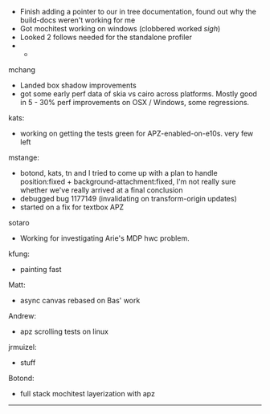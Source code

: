 * Finish adding a pointer to our in tree documentation, found out why the build-docs weren't working for me
* Got mochitest working on windows (clobbered worked *sigh*)
* Looked 2 follows needed for the standalone profiler
* * 


mchang
* Landed box shadow improvements
* got some early perf data of skia vs cairo across platforms. Mostly good in 5 - 30% perf improvements on OSX / Windows, some regressions.



kats:
* working on getting the tests green for APZ-enabled-on-e10s. very few left



mstange:
* botond, kats, tn and I tried to come up with a plan to handle position:fixed + background-attachment:fixed, I'm not really sure whether we've really arrived at a final conclusion
* debugged bug 1177149 (invalidating on transform-origin updates)
* started on a fix for textbox APZ



sotaro
* Working for investigating Arie's MDP hwc problem.



kfung:
* painting fast



Matt:
* async canvas rebased on Bas' work



Andrew:
* apz scrolling tests on linux



jrmuizel:
* stuff



Botond:
* full stack mochitest layerization with apz

________________



